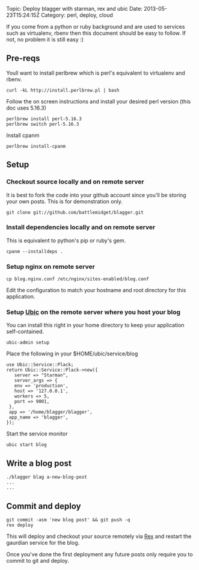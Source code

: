 Topic: Deploy blagger with starman, rex and ubic
Date: 2013-05-23T15:24:15Z
Category: perl, deploy, cloud

If you come from a python or ruby background and are used to services
such as virtualenv, rbenv then this document should be easy to
follow. If not, no problem it is still easy :)

## Pre-reqs

Youll want to install perlbrew which is perl's equivalent to virtualenv and rbenv.

    curl -kL http://install.perlbrew.pl | bash

Follow the on screen instructions and install your desired perl version (this doc uses 5.16.3)

    perlbrew install perl-5.16.3
    perlbrew switch perl-5.16.3

Install cpanm

    perlbrew install-cpanm


## Setup

### Checkout source locally and on remote server

It is best to fork the code into your github account since you'll be
storing your own posts. This is for demonstration only.

    git clone git://github.com/battlemidget/blagger.git

### Install dependencies locally and on remote server

This is equivalent to python's pip or ruby's gem.

    cpanm --installdeps .

### Setup nginx on remote server

    cp blog.nginx.conf /etc/nginx/sites-enabled/blog.conf

Edit the configuration to match your hostname and root directory for this application.

### Setup [Ubic][] on the remote server where you host your blog

You can install this right in your home directory to keep your application self-contained.

    ubic-admin setup

Place the following in your $HOME/ubic/service/blog

    use Ubic::Service::Plack;
    return Ubic::Service::Plack->new({
       server => "Starman",
       server_args => {
       env => 'production',
       host => '127.0.0.1',
       workers => 5,
       port => 9001,
     },
     app => '/home/blagger/blagger',
     app_name => 'blagger',
    });

Start the service monitor

    ubic start blog

## Write a blog post

    ./blagger blag a-new-blog-post
    ...
    ...

## Commit and deploy

    git commit -asm 'new blog post' && git push -q
    rex deploy

This will deploy and checkout your source remotely via [Rex][] and restart the gaurdian service for the blog.

Once you've done the first deployment any future posts only require you to commit to git and deploy.

[Ubic]: https://metacpan.org/release/Ubic
[Rex]: http://rexify.org
